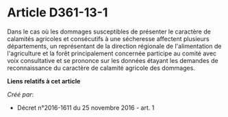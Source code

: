 # Article D361-13-1

Dans le cas où les dommages susceptibles de présenter le caractère de calamités agricoles et consécutifs à une sécheresse
affectent plusieurs départements, un représentant de la direction régionale de l'alimentation de l'agriculture et la forêt
principalement concernée participe au comité avec voix consultative et se prononce sur les données étayant les demandes de
reconnaissance du caractère de calamité agricole des dommages.

**Liens relatifs à cet article**

_Créé par_:

  - Décret n°2016-1611 du 25 novembre 2016 - art. 1
